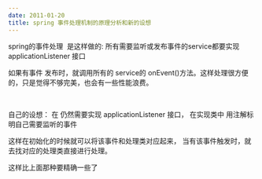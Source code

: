 ```yaml
---
date: 2011-01-20
title: spring 事件处理机制的原理分析和新的设想
---
```



<p>spring的事件处理 &nbsp;是这样做的: 所有需要监听或发布事件的service都要实现 applicationListener 接口</p> <p>如果有事件 发布时，就调用所有的 service的 onEvent()方法。这样处理很方便的，只是觉得不够完美，也会有一些性能浪费。</p> <p>&nbsp;</p> <p>自己的设想： 在 仍然需要实现 applicationListener 接口， 在实现类中 用注解标明自己需要监听的事件</p> <p>这样在初始化的时候就可以将该事件和处理类对应起来， 当有该事件触发时，就去找对应的处理类直接进行处理。</p> <p>这样比上面那种要精确一些了</p>
